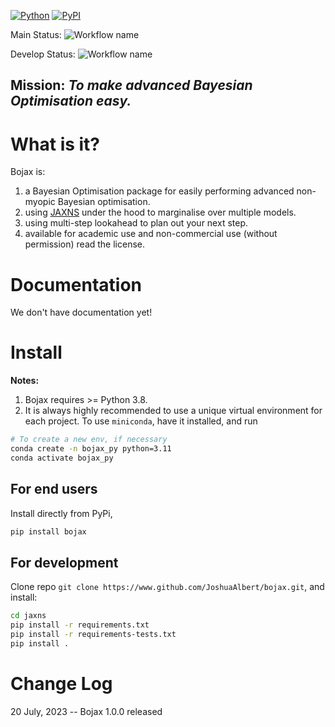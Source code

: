 [![Python](https://img.shields.io/pypi/pyversions/bojax.svg)](https://badge.fury.io/py/bojax)
[![PyPI](https://badge.fury.io/py/bojax.svg)](https://badge.fury.io/py/bojax)

Main
Status: ![Workflow name](https://github.com/JoshuaAlbert/bojax/actions/workflows/unittests.yml/badge.svg?branch=main)

Develop
Status: ![Workflow name](https://github.com/JoshuaAlbert/bojax/actions/workflows/unittests.yml/badge.svg?branch=develop)

## Mission: _To make advanced Bayesian Optimisation easy._

# What is it?

Bojax is:

1) a Bayesian Optimisation package for easily performing advanced non-myopic Bayesian optimisation.
2) using [JAXNS](https://github.com/JoshuaAlbert/jaxns) under the hood to marginalise over multiple models.
3) using multi-step lookahead to plan out your next step.
4) available for academic use and non-commercial use (without permission) read the license.

# Documentation

We don't have documentation yet!

# Install

**Notes:**

1. Bojax requires >= Python 3.8.
2. It is always highly recommended to use a unique virtual environment for each project.
   To use `miniconda`, have it installed, and run

```bash
# To create a new env, if necessary
conda create -n bojax_py python=3.11
conda activate bojax_py
```

## For end users

Install directly from PyPi,

```bash
pip install bojax
```

## For development

Clone repo `git clone https://www.github.com/JoshuaAlbert/bojax.git`, and install:

```bash
cd jaxns
pip install -r requirements.txt
pip install -r requirements-tests.txt
pip install .
```
# Change Log

20 July, 2023 -- Bojax 1.0.0 released
